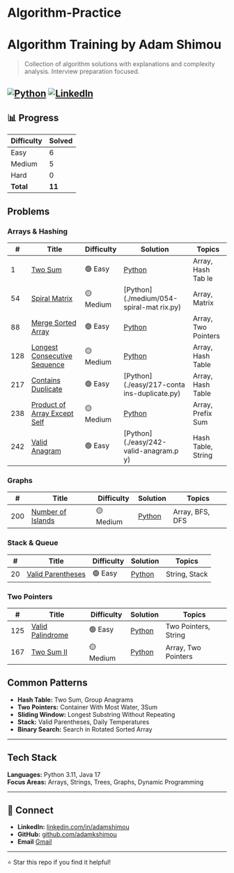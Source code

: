 # Algorithm-Practice
# Algorithm Training by Adam Shimou

> Collection of algorithm solutions with explanations and complexity analysis. Interview preparation focused.

[![Python](https://img.shields.io/badge/Python-3.11-3776AB?style=for-the-badge&logo=python&logoColor=white)](https://www.python.org/)
[![LinkedIn](https://img.shields.io/badge/LinkedIn-adamshimou-0077B5?style=for-the-badge&logo=linkedin&logoColor=white)](https://linkedin.com/in/adamshimou)
---
## 📊 Progress

| Difficulty | Solved |
|-----------|--------| 
| Easy      | 6     |  
| Medium    | 5     |  
| Hard      | 0     |  
| **Total** | **11** |  

##  Problems


### Arrays & Hashing
| # | Title | Difficulty | Solution | Topics |
|---|-------|-----------|----------|--------|
| 1 | [Two Sum](./easy/two-sum.md) | 🟢 Easy | [Python](./easy/two-sum.py) | Array, Hash Tab le |
| 54 | [Spiral Matrix](./medium/spiral-matrix.md) | 🟡 Medium | [Python](./medium/054-spiral-mat rix.py) | Array, Matrix |
| 88 | [Merge Sorted Array](./easy/merge-sorted-array.md) | 🟢 Easy | [Python](./easy/merge-sorted-array.py) | Array, Two Pointers |
| 128 | [Longest Consecutive Sequence](./medium/longest-consecutive-sequence.md) | 🟡 Medium | [ Python](./medium/longest-consecutive-sequence.py) | Array, Hash Table |
| 217 | [Contains Duplicate](./easy/contains-duplicate.md) | 🟢 Easy | [Python](./easy/217-conta ins-duplicate.py) | Array, Hash Table |
| 238 | [Product of Array Except Self](./medium/product-of-array-except-self.md) | 🟡 Medium | [ Python](./medium/product-of-array-except-self.py) | Array, Prefix Sum |
| 242 | [Valid Anagram](./easy/valid-anagram.md) | 🟢 Easy | [Python](./easy/242-valid-anagram.p y) | Hash Table, String |



### Graphs
| # | Title | Difficulty | Solution | Topics |
|---|-------|-----------|----------|--------|
| 200 | [Number of Islands](./medium/number-of-islands.md) | 🟡 Medium | [Python](./medium/number-of-islands.py) | Array, BFS, DFS |

### Stack & Queue
| # | Title | Difficulty | Solution | Topics |
|---|-------|-----------|----------|--------|
| 20 | [Valid Parentheses](./easy/valid-parentheses.md) | 🟢 Easy | [Python](./easy/valid-parentheses.py) | String, Stack |

### Two Pointers
| # | Title | Difficulty | Solution | Topics |
|---|-------|-----------|----------|--------|
| 125 | [Valid Palindrome](./easy/valid-palindrome.md) | 🟢 Easy | [Python](./easy/valid-palindrome.py) | Two Pointers, String |
| 167 | [Two Sum II](./medium/two-sum-ii.md) | 🟡 Medium | [Python](./medium/two-sum-ii.py)  | Array, Two Pointers |

##  Common Patterns

- **Hash Table:** Two Sum, Group Anagrams
- **Two Pointers:** Container With Most Water, 3Sum
- **Sliding Window:** Longest Substring Without Repeating
- **Stack:** Valid Parentheses, Daily Temperatures
- **Binary Search:** Search in Rotated Sorted Array

---

##  Tech Stack

**Languages:** Python 3.11, Java 17  
**Focus Areas:** Arrays, Strings, Trees, Graphs, Dynamic Programming

---

## 🤝 Connect

- **LinkedIn:** [linkedin.com/in/adamshimou](https://linkedin.com/in/adamshimou)
- **GitHub:** [github.com/adamkshimou](https://github.com/adamkshimou)
- **Email** [Gmail](adamkshimou@gmail.com)

---

⭐ Star this repo if you find it helpful!
